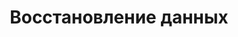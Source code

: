 ---
layout: recovery
title: Восстановление данных
breadcrumbCurrent: true
seo:
  title: Услуги восстановления данных
  h1: Услуги восстановления данных
---